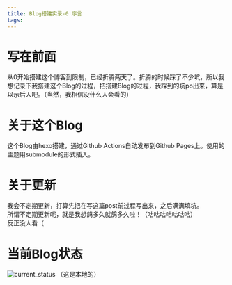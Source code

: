 ```yaml
---
title: Blog搭建实录-0 序言
tags:
---
```

# 写在前面
从0开始搭建这个博客到限制，已经折腾两天了。折腾的时候踩了不少坑，所以我想记录下我搭建这个Blog的过程，把搭建Blog的过程，我踩到的坑po出来，算是以示后人吧。（当然，我相信没什么人会看的）
# 关于这个Blog
这个Blog由hexo搭建，通过Github Actions自动发布到Github Pages上。使用的主题用submodule的形式插入。
# 关于更新
我会不定期更新，打算先把在写这篇post前过程写出来，之后满满填坑。     
所谓不定期更新呢，就是我想鸽多久就鸽多久啦！（咕咕咕咕咕咕咕）      
反正没人看（
# 当前Blog状态
![current_status](/images/current_status.jpg)
（这是本地的）